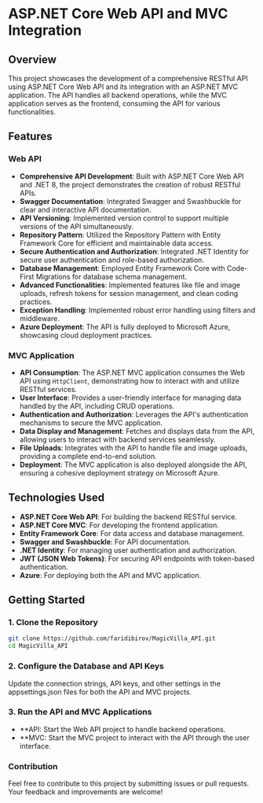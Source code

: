 # ASP.NET Core Web API and MVC Integration

## Overview
This project showcases the development of a comprehensive RESTful API using ASP.NET Core Web API and its integration with an ASP.NET MVC application. The API handles all backend operations, while the MVC application serves as the frontend, consuming the API for various functionalities.

## Features

### Web API
- **Comprehensive API Development**: Built with ASP.NET Core Web API and .NET 8, the project demonstrates the creation of robust RESTful APIs.
- **Swagger Documentation**: Integrated Swagger and Swashbuckle for clear and interactive API documentation.
- **API Versioning**: Implemented version control to support multiple versions of the API simultaneously.
- **Repository Pattern**: Utilized the Repository Pattern with Entity Framework Core for efficient and maintainable data access.
- **Secure Authentication and Authorization**: Integrated .NET Identity for secure user authentication and role-based authorization.
- **Database Management**: Employed Entity Framework Core with Code-First Migrations for database schema management.
- **Advanced Functionalities**: Implemented features like file and image uploads, refresh tokens for session management, and clean coding practices.
- **Exception Handling**: Implemented robust error handling using filters and middleware.
- **Azure Deployment**: The API is fully deployed to Microsoft Azure, showcasing cloud deployment practices.

### MVC Application
- **API Consumption**: The ASP.NET MVC application consumes the Web API using `HttpClient`, demonstrating how to interact with and utilize RESTful services.
- **User Interface**: Provides a user-friendly interface for managing data handled by the API, including CRUD operations.
- **Authentication and Authorization**: Leverages the API's authentication mechanisms to secure the MVC application.
- **Data Display and Management**: Fetches and displays data from the API, allowing users to interact with backend services seamlessly.
- **File Uploads**: Integrates with the API to handle file and image uploads, providing a complete end-to-end solution.
- **Deployment**: The MVC application is also deployed alongside the API, ensuring a cohesive deployment strategy on Microsoft Azure.

## Technologies Used
- **ASP.NET Core Web API**: For building the backend RESTful service.
- **ASP.NET Core MVC**: For developing the frontend application.
- **Entity Framework Core**: For data access and database management.
- **Swagger and Swashbuckle**: For API documentation.
- **.NET Identity**: For managing user authentication and authorization.
- **JWT (JSON Web Tokens)**: For securing API endpoints with token-based authentication.
- **Azure**: For deploying both the API and MVC application.

## Getting Started

### 1. Clone the Repository
```bash
git clone https://github.com/faridibirov/MagicVilla_API.git
cd MagicVilla_API
```

### 2. Configure the Database and API Keys
Update the connection strings, API keys, and other settings in the appsettings.json files for both the API and MVC projects.

### 3. Run the API and MVC Applications
- **API: Start the Web API project to handle backend operations.
- **MVC: Start the MVC project to interact with the API through the user interface.

### Contribution
Feel free to contribute to this project by submitting issues or pull requests. Your feedback and improvements are welcome!

